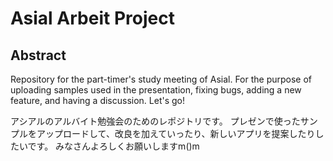# Asial Arbeit Project #

## Abstract ##

Repository for the part-timer's study meeting of Asial.
For the purpose of uploading samples used in the presentation, fixing bugs, adding a new feature, and having a discussion.
Let's go!

アシアルのアルバイト勉強会のためのレポジトリです。
プレゼンで使ったサンプルをアップロードして、改良を加えていったり、新しいアプリを提案したりしたいです。
みなさんよろしくお願いしますm()m